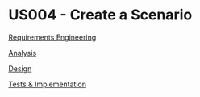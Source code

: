 # US004 - Create a Scenario

[Requirements Engineering](01.requirements-engineering/US004-requirements)

[Analysis](02.analysis/US004-analysis)

[Design](03.design/US004-design.md)

[Tests & Implementation](04.tests-and-implementation/US004-tests-and-implementation.md)
